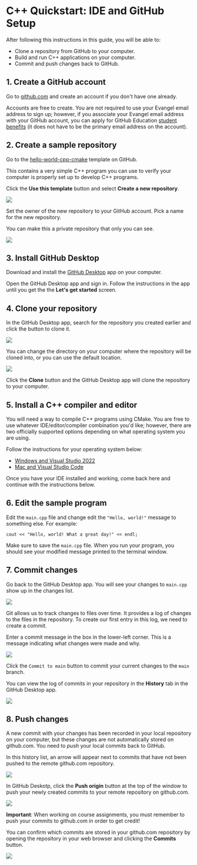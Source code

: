 # C++ Quickstart: IDE and GitHub Setup

After following this instructions in this guide, you will be able to:

- Clone a repository from GitHub to your computer.
- Build and run C++ applications on your computer.
- Commit and push changes back to GitHub.

## 1. Create a GitHub account

Go to [github.com](github.com) and create an account if you don't have one already.

Accounts are free to create. You are not required to use your Evangel email address to sign up; however, if you associate your Evangel email address with your GitHub account, you can apply for GitHub Education [student benefits](https://education.github.com/pack) (it does not have to be the primary email address on the account).

## 2. Create a sample repository

Go to the [hello-world-cpp-cmake](https://github.com/eu-cpsc/hello-world-cpp-cmake) template on GitHub.

This contains a very simple C++ program you can use to verify your computer is properly set up to develop C++ programs.

Click the **Use this template** button and select **Create a new repository**.

![](./img/github-template-create-repo.png)

Set the owner of the new repository to your GitHub account. Pick a name for the new repository.

You can make this a private repository that only you can see.

![](./img/github-template-create-repo-2.png)

## 3. Install GitHub Desktop

Download and install the [GitHub Desktop](https://github.com/apps/desktop) app on your computer.

Open the GitHub Desktop app and sign in. Follow the instructions in the app until you get the the **Let's get started** screen.

## 4. Clone your repository

In the GitHub Desktop app, search for the repository you created earlier and click the button to clone it.

![](./img/github-desktop-clone.png)

You can change the directory on your computer where the repository will be cloned into, or you can use the default location.

![](./img/github-desktop-clone-dialog.png)

Click the **Clone** button and the GitHub Desktop app will clone the repository to your computer.

## 5. Install a C++ compiler and editor

You will need a way to compile C++ programs using CMake. You are free to use whatever IDE/editor/compiler combination you'd like; however, there are two officially supported options depending on what operating system you are using.

Follow the instructions for your operating system below:

- [Windows and Visual Studio 2022](./ide-windows-vs.md)
- [Mac and Visual Studio Code](./ide-mac-vscode.md)

Once you have your IDE installed and working, come back here and continue with the instructions below.

## 6. Edit the sample program

Edit the `main.cpp` file and change edit the `"Hello, world!"` message to something else. For example:

```
cout << "Hello, world! What a great day!" << endl;
```

Make sure to save the `main.cpp` file. When you run your program, you should see your modified message printed to the terminal window.

## 7. Commit changes

Go back to the GitHub Desktop app. You will see your changes to `main.cpp` show up in the changes list.

![](./img/github-desktop-changes.png)

Git allows us to track changes to files over time. It provides a log of changes to the files in the repository. To create our first entry in this log, we need to create a commit.

Enter a commit message in the box in the lower-left corner. This is a message indicating what changes were made and why.

![](./img/github-desktop-commit.png)

Click the `Commit to main` button to commit your current changes to the `main` branch.

You can view the log of commits in your repository in the **History** tab in the GitHub Desktop app.

![](./img/github-desktop-history.png)

## 8. Push changes

A new commit with your changes has been recorded in your local repository on your computer, but these changes are not automatically stored on github.com. You need to _push_ your local commits back to GitHub.

In this history list, an arrow will appear next to commits that have not been pushed to the remote github.com repository.

![](./img/github-desktop-not-pushed.png)

In GitHub Deskotp, click the **Push origin** button at the top of the window to push your newly created commits to your remote repository on github.com.

![](./img/github-desktop-push.png)

**Important**: When working on course assignments, you must remember to push your commits to github.com in order to get credit!

You can confirm which commits are stored in your github.com repository by opening the repository in your web browser and clicking the **Commits** button.

![](./img/github-commits-button.png)
